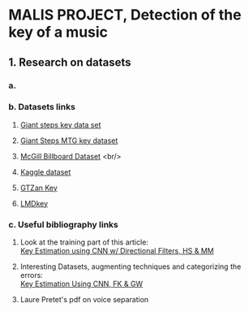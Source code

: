 # MALIS PROJECT, Detection of the key of a music

## 1. Research on datasets

### a.

### b. Datasets links

1. [Giant steps key data set](https://github.com/GiantSteps/giantsteps-key-dataset) <br/>

2. [Giant Steps MTG key dataset](https://github.com/GiantSteps/giantsteps-mtg-key-dataset) <br/>

3. [McGill Billboard Dataset](https://ddmal.music.mcgill.ca/research/The_McGill_Billboard_Project_(Chord_Analysis_Dataset)/) <br/>

4. [Kaggle dataset](https://www.kaggle.com/andradaolteanu/gtzan-dataset-music-genre-classification) <br/>

5. [GTZan Key](https://www.researchgate.net/figure/GTZAN-dataset-key-analysis-major-minor-distributions-and-number-of-annotated-files-top_fig1_282330727)

6. [LMDkey](https://tunebat.com/Info/LMD-RVIVR/0vN6yWV9oCTx9U5b7qmk50)

### c. Useful bibliography links

1. Look at the training part of this article: <br/>
[Key Estimation using CNN w/ Directional Filters, HS & MM](https://arxiv.org/pdf/1903.10839.pdf)

2. Interesting Datasets, augmenting techniques and categorizing the errors: <br/>
[Key Estimation Using CNN, FK & GW](https://arxiv.org/pdf/1706.02921.pdf)

3. Laure Pretet's pdf on voice separation
